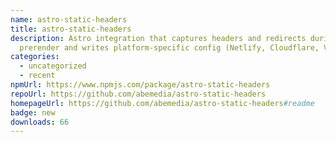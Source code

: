 ```yaml
---
name: astro-static-headers
title: astro-static-headers
description: Astro integration that captures headers and redirects during
  prerender and writes platform-specific config (Netlify, Cloudflare, Vercel).
categories:
  - uncategorized
  - recent
npmUrl: https://www.npmjs.com/package/astro-static-headers
repoUrl: https://github.com/abemedia/astro-static-headers
homepageUrl: https://github.com/abemedia/astro-static-headers#readme
badge: new
downloads: 66
---
```


